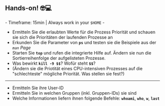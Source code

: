 <!-- .slide: class="excercises" -->
## Hands-on! 🤓💻
\- Timeframe: 15min | Always work in your `$HOME` -
* Ermitteln Sie die erlaubten Werte für die Prozess Priorität und schauen sie sich die Prioritäten der laufenden Prozesse an
* Erkunden Sie die Parameter von **`ps`** und testen sie die Beispiele aus der *`man` Page* <!-- .element: class="middle"> -->
* Starten Sie **`top`** und rufen die integrierte Hilfe auf. Ändern sie nun die Sortierreihenfolge der aufgelisteten Prozesse.
* Was bewirkt **`kill -9 $$`**? Wofür steht **`$$`**?
* (Ändern sie die Priotität eines CPU-intensiven Prozesses auf die "schlechteste" mögliche Priorität. Was stellen sie fest?)
 - - - 
* Ermitteln Sie ihre User-ID
* Ermitteln Sie in welchen Gruppen (inkl. Gruppen-IDs) sie sind
* Welche Informationen liefern ihnen folgende Befehle: **`whoami`**, **`who`**, **`w`**, **`last`**